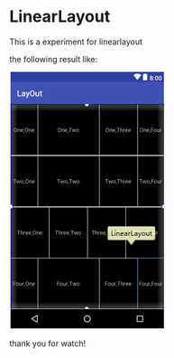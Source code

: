 # LinearLayout
This is a experiment for linearlayout

the following result like:

![image](https://github.com/hsq54820/LinearLayout/blob/master/app/sampledata/QQ%E5%9B%BE%E7%89%8720180402083245.png?raw=true)

thank you for watch!
